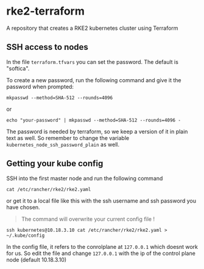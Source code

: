 # rke2-terraform
A repository that creates a RKE2 kubernetes cluster using Terraform

## SSH access to nodes
In the file `terraform.tfvars` you can set the password. The default is "softica".

To create a new password, run the following command and give it the password when prompted:
```
mkpasswd --method=SHA-512 --rounds=4096
```
or
```
echo "your-password" | mkpasswd --method=SHA-512 --rounds=4096 -
```

The password is needed by terraform, so we keep a version of it in plain text as well. So remember to change the variable `kubernetes_node_ssh_password_plain` as well.

## Getting your kube config
SSH into the first master node and run the following command
```
cat /etc/rancher/rke2/rke2.yaml
```
or get it to a local file like this with the ssh username and ssh password you have chosen. 
> The command will overwrite your current config file !
```
ssh kubernetes@10.18.3.10 cat /etc/rancher/rke2/rke2.yaml > ~/.kube/config
```
In the config file, it refers to the conrolplane at `127.0.0.1` which doesnt work for us. So edit the file and change `127.0.0.1` with the ip of the control plane node (default 10.18.3.10)